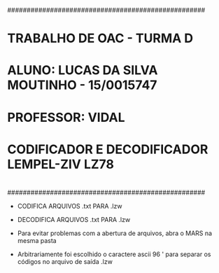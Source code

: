 ###################################################
#
# TRABALHO DE OAC - TURMA D
#
# ALUNO: LUCAS DA SILVA MOUTINHO - 15/0015747
#
# PROFESSOR: VIDAL
#
# CODIFICADOR E DECODIFICADOR LEMPEL-ZIV LZ78
#
###################################################

- CODIFICA ARQUIVOS .txt PARA .lzw
- DECODIFICA ARQUIVOS .txt PARA .lzw

- Para evitar problemas com a abertura de arquivos, abra o MARS na mesma pasta
- Arbitrariamente foi escolhido o caractere ascii 96 ' para separar os códigos no arquivo de saída .lzw